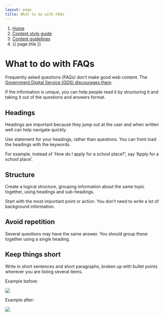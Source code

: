 ```yaml
---
layout: page
title: What to do with FAQs
---
```

1. [Home](../../)
2. [Content style guide](../../Content-style-guide)
3. [Content guidelines](../Content-guidelines)
4. {{ page.title }}

# What to do with FAQs

Frequently asked questions (FAQs) don’t make good web content. The [Government Digital Service (GDS) discourages them](https://www.gov.uk/guidance/content-design/writing-for-gov-uk).  
  
If the information is unique, you can help people read it by structuring it and taking it out of the questions and answers format.

## Headings

Headings are important because they jump out at the user and when written well can help navigate quickly.  
  
Use statement for your headings, rather than questions. You can front load the headings with the keywords.  
  
For example, instead of ‘How do I apply for a school place?’, say ‘Apply for a school place’.

## Structure

Create a logical structure, grouping information about the same topic together, using headings and sub-headings.  
  
Start with the most important point or action. You don’t need to write a lot of background information.

## Avoid repetition

Several questions may have the same answer. You should group these together using a single heading.

## Keep things short

Write in short sentences and short paragraphs, broken up with bullet points wherever you are listing several items.

Example before:

![](/public/images/what-to-do-with-faqs-eg-1.jpg?width=445.9644322845418&height=500)

Example after:

![](/public/images/what-to-do-with-faqs-eg-2.jpg?width=500&height=379.85611510791363)
